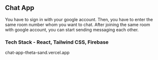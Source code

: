 ## Chat App

You have to sign in with your google account. Then, you have to enter the same room number whom you want to chat. After joining the same room with google account, you can start sending messaging each other.

### Tech Stack - React, Tailwind CSS, Firebase
chat-app-theta-sand.vercel.app

